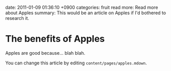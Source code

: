 date: 2011-01-09 01:36:10 +0900
categories: fruit
read more: Read more about Apples
summary: This would be an article on Apples if I'd bothered to research it.

#  The benefits of Apples

Apples are good because... blah blah.

You can change this article by editing `content/pages/apples.mdown`.
